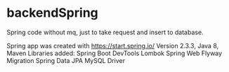 # backendSpring
Spring code without mq, just to take request and insert to database.

Spring app was created with https://start.spring.io/
Version 2.3.3, Java 8, Maven
Libraries added:
Spring Boot DevTools
Lombok
Spring Web
Flyway Migration
Spring Data JPA
MySQL Driver
